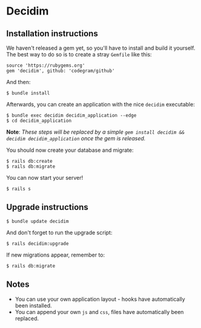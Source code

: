 # Decidim

## Installation instructions

We haven't released a gem yet, so you'll have to install and build it yourself. The best way to do so is to create a stray `Gemfile` like this:

```
source 'https://rubygems.org'
gem 'decidim', github: 'codegram/github'
```

And then:

```
$ bundle install
```

Afterwards, you can create an application with the nice `decidim` executable:

```
$ bundle exec decidim decidim_application --edge
$ cd decidim_application
```

**Note**: *These steps will be replaced by a simple `gem install decidim && decidim decidim_application` once the gem is released.*

You should now create your database and migrate:

```
$ rails db:create
$ rails db:migrate
```

You can now start your server!

```
$ rails s
```

## Upgrade instructions

```
$ bundle update decidim
```

And don't forget to run the upgrade script:

```
$ rails decidim:upgrade
```

If new migrations appear, remember to:

```
$ rails db:migrate
```

## Notes

* You can use your own application layout - hooks have automatically been installed.
* You can append your own `js` and `css`, files have automatically been replaced.
